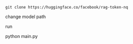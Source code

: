 ```
git clone https://huggingface.co/facebook/rag-token-nq

```
change model path

run

python main.py
